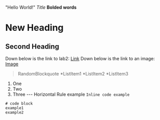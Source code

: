 "Hello World!"
*Title*
**Bolded words**
# New Heading 
## Second Heading
Down below is the link to lab2:
[Link](https://docs.google.com/document/d/1Nw6gdehL-BzqjeVV1jzi_Ni4cdpx2uquLztLGTdzUdU/edit)
Down below is the link to an image:
[Image](https://pixabay.com/images/search/pencil/)
> RandomBlockquote
*ListItem1
*ListItem2
*ListItem3
1. One
2. Two
3. Three
--- Horizontal Rule example
`Inline code example`
```
# code block
example1
example2
```

